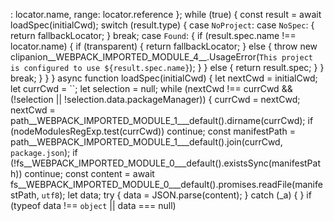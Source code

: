: locator.name, range: locator.reference };
    while (true) {
        const result = await loadSpec(initialCwd);
        switch (result.type) {
            case `NoProject`:
            case `NoSpec`:
                {
                    return fallbackLocator;
                }
                break;
            case `Found`:
                {
                    if (result.spec.name !== locator.name) {
                        if (transparent) {
                            return fallbackLocator;
                        }
                        else {
                            throw new clipanion__WEBPACK_IMPORTED_MODULE_4__.UsageError(`This project is configured to use ${result.spec.name}`);
                        }
                    }
                    else {
                        return result.spec;
                    }
                }
                break;
        }
    }
}
async function loadSpec(initialCwd) {
    let nextCwd = initialCwd;
    let currCwd = ``;
    let selection = null;
    while (nextCwd !== currCwd && (!selection || !selection.data.packageManager)) {
        currCwd = nextCwd;
        nextCwd = path__WEBPACK_IMPORTED_MODULE_1___default().dirname(currCwd);
        if (nodeModulesRegExp.test(currCwd))
            continue;
        const manifestPath = path__WEBPACK_IMPORTED_MODULE_1___default().join(currCwd, `package.json`);
        if (!fs__WEBPACK_IMPORTED_MODULE_0___default().existsSync(manifestPath))
            continue;
        const content = await fs__WEBPACK_IMPORTED_MODULE_0___default().promises.readFile(manifestPath, `utf8`);
        let data;
        try {
            data = JSON.parse(content);
        }
        catch (_a) { }
        if (typeof data !== `object` || data === null)